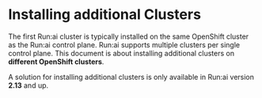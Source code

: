 # Installing additional Clusters

The first Run:ai cluster is typically installed on the same OpenShift cluster as the Run:ai control plane. Run:ai supports multiple clusters per single control plane. This document is about installing additional clusters on __different OpenShift clusters__.

A solution for installing additional clusters is only available in Run:ai version __2.13__ and up. 
